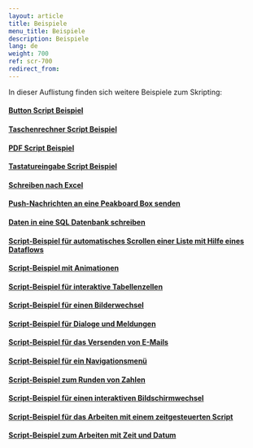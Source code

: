 ```yaml
---
layout: article
title: Beispiele
menu_title: Beispiele
description: Beispiele
lang: de
weight: 700
ref: scr-700
redirect_from:
---
```


In dieser Auflistung finden sich weitere Beispiele zum Skripting:

#### [Button Script Beispiel](https://templates.peakboard.com/Script-Example-With-Button/index)

#### [Taschenrechner Script Beispiel](https://templates.peakboard.com/Script-Example-Using-Calculator/index)

#### [PDF Script Beispiel](https://templates.peakboard.com/Script-Example-PDF-Page-Change/index)

#### [Tastatureingabe Script Beispiel](https://templates.peakboard.com/Script-Example-Processing-Keyboard-Entries/index)

#### [Schreiben nach Excel](https://templates.peakboard.com/Script-Example-Writing-To-Excel/index)

#### [Push-Nachrichten an eine Peakboard Box senden](https://templates.peakboard.com/Script-Send-Push-Messages-To-Peakboard/index)

#### [Daten in eine SQL Datenbank schreiben](https://templates.peakboard.com/Script-Writing-To-SQL-Database/index)

#### [Script-Beispiel für automatisches Scrollen einer Liste mit Hilfe eines Dataflows](https://templates.peakboard.com/Script-Auto-Scroll-List/index)

#### [Script-Beispiel mit Animationen](https://templates.peakboard.com/Script-Example-With-Animations/index)

#### [Script-Beispiel für interaktive Tabellenzellen](https://templates.peakboard.com/Script-Example-Interactive-Table-Cells/index)

#### [Script-Beispiel für einen Bilderwechsel](https://templates.peakboard.com/Script-Example-Image-Change/index)

#### [Script-Beispiel für Dialoge und Meldungen](https://templates.peakboard.com/Script-Example-Dialogs-And-Messages/index)

#### [Script-Beispiel für das Versenden von E-Mails](https://templates.peakboard.com/Script-Example-Sending-Emails/index)

#### [Script-Beispiel für ein Navigationsmenü](https://templates.peakboard.com/Script-Example-Navigation-Menu/index)

#### [Script-Beispiel zum Runden von Zahlen](https://templates.peakboard.com/Script-Example-Rounding-Numbers/index)

#### [Script-Beispiel für einen interaktiven Bildschirmwechsel](https://templates.peakboard.com/Script-Example-Interactive-Screen-Change/index)

#### [Script-Beispiel für das Arbeiten mit einem zeitgesteuerten Script](https://templates.peakboard.com/Script-Example-Working-With-Time-Controlled-Script/index)

#### [Script-Beispiel zum Arbeiten mit Zeit und Datum](https://templates.peakboard.com/Script-Example-Working-With-Time-And-Date/index)